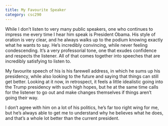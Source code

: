 ```yaml
---
title: My Favourite Speaker
category: csc290
---
```

While I don’t listen to very many public speakers, one who continues to impress me every time I hear him speak is President Obama. His style of oration is very clear, and he always walks up to the podium knowing exactly what he wants to say. He’s incredibly convincing, while never feeling condescending. It’s a very professorial tone, one that exudes confidence and respects the listener. All of that comes together into speeches that are incredibly satisfying to listen to.

My favourite speech of his is his farewell address, in which he sums up his presidency, while also looking to the future and saying that things can still get better. Looking at it now, in retrospect, it feels a little idealistic going into the Trump presidency with such high hopes, but he at the same time calls for the listener to go out and make changes themselves if things aren’t going their way. 

I don’t agree with him on a lot of his politics, he’s far too right wing for me, but he’s always able to get me to understand why he believes what he does, and that’s a whole lot better than the current president.
